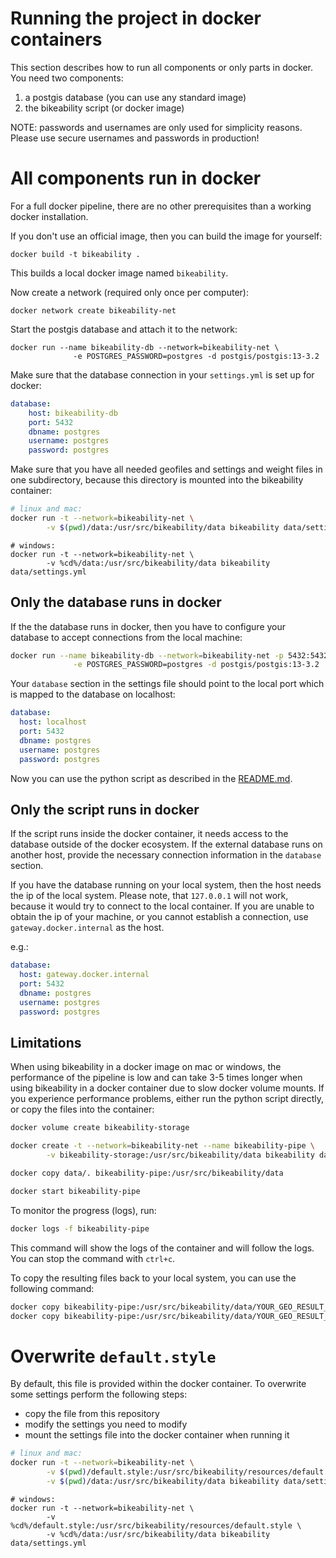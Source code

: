 # Running the project in docker containers

This section describes how to run all components or only parts in docker.
You need two components:

1. a postgis database (you can use any standard image)
2. the bikeability script (or docker image)

NOTE: passwords and usernames are only used for simplicity reasons. Please use secure usernames and passwords in production!

# All components run in docker

For a full docker pipeline, there are no other prerequisites than a working docker installation.

If you don't use an official image, then you can build the image for yourself:

    docker build -t bikeability .

This builds a local docker image named `bikeability`.

Now create a network (required only once per computer):

    docker network create bikeability-net 

Start the postgis database and attach it to the network:

    docker run --name bikeability-db --network=bikeability-net \
                  -e POSTGRES_PASSWORD=postgres -d postgis/postgis:13-3.2

Make sure that the database connection in your `settings.yml` is set up for docker:
```yml
database:
    host: bikeability-db
    port: 5432
    dbname: postgres
    username: postgres
    password: postgres
```

Make sure that you have all needed geofiles and settings and weight files in one subdirectory, because this directory is
mounted into the bikeability container:

```bash
# linux and mac:
docker run -t --network=bikeability-net \
        -v $(pwd)/data:/usr/src/bikeability/data bikeability data/settings.yml
```

```shell
# windows:
docker run -t --network=bikeability-net \
        -v %cd%/data:/usr/src/bikeability/data bikeability data/settings.yml
``` 

## Only the database runs in docker

If the the database runs in docker, then you have to configure your database to accept connections from the local machine:

```bash
docker run --name bikeability-db --network=bikeability-net -p 5432:5432 \
              -e POSTGRES_PASSWORD=postgres -d postgis/postgis:13-3.2
```

Your `database` section in the settings file should point to the local port which is mapped to the database on localhost:
```yml
database:
  host: localhost
  port: 5432
  dbname: postgres
  username: postgres
  password: postgres
```

Now you can use the python script as described in the [README.md](README.md).

## Only the script runs in docker

If the script runs inside the docker container, it needs access to the database outside of the docker ecosystem.
If the external database runs on another host, provide the necessary connection information in the `database` section.

If you have the database running on your local system, then the host needs the ip of the local system. Please note, that
`127.0.0.1` will not work, because it would try to connect to the local container. If you are unable to obtain the ip of your
machine, or you cannot establish a connection, use `gateway.docker.internal` as the host.

e.g.:
```yml
database:
  host: gateway.docker.internal
  port: 5432
  dbname: postgres
  username: postgres
  password: postgres
```

## Limitations

When using bikeability in a docker image on mac or windows, the performance of the pipeline is low and can take 3-5 times longer when using bikeability in a docker container due to slow docker volume mounts.
If you experience performance problems, either run the python script directly, or copy the files into the container:

```bash
docker volume create bikeability-storage

docker create -t --network=bikeability-net --name bikeability-pipe \
        -v bikeability-storage:/usr/src/bikeability/data bikeability data/settings.yml

docker copy data/. bikeability-pipe:/usr/src/bikeability/data

docker start bikeability-pipe
```

To monitor the progress (logs), run:

```bash
docker logs -f bikeability-pipe
```

This command will show the logs of the container and will follow the logs. You can stop the command with `ctrl+c`.

To copy the resulting files back to your local system, you can use the following command:

```bash
docker copy bikeability-pipe:/usr/src/bikeability/data/YOUR_GEO_RESULT_FILE1.gpkg .
docker copy bikeability-pipe:/usr/src/bikeability/data/YOUR_GEO_RESULT_FILE2.gpkg .
```

# Overwrite `default.style`

By default, this file is provided within the docker container. To overwrite some settings perform the following steps:

- copy the file from this repository
- modify the settings you need to modify
- mount the settings file into the docker container when running it


```bash
# linux and mac:
docker run -t --network=bikeability-net \
        -v $(pwd)/default.style:/usr/src/bikeability/resources/default.style \
        -v $(pwd)/data:/usr/src/bikeability/data bikeability data/settings.yml
```

```shell
# windows:
docker run -t --network=bikeability-net \
        -v %cd%/default.style:/usr/src/bikeability/resources/default.style \
        -v %cd%/data:/usr/src/bikeability/data bikeability data/settings.yml
``` 
